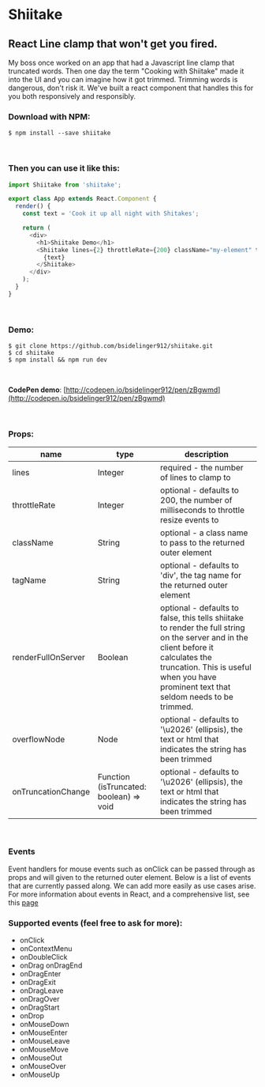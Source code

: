 # Shiitake

## React Line clamp that won't get you fired.

My boss once worked on an app that had a Javascript line clamp that truncated words.  Then one day the term "Cooking with Shiitake" made it into the UI and you can imagine how it got trimmed.  Trimming words is dangerous, don't risk it.  We've built a react component that handles this for you both responsively and responsibly.

### Download with NPM:

```
$ npm install --save shiitake
```
<br />

### Then you can use it like this:

```js
import Shiitake from 'shiitake';

export class App extends React.Component {
  render() {
    const text = 'Cook it up all night with Shitakes';

    return (
      <div>
        <h1>Shiitake Demo</h1>
        <Shiitake lines={2} throttleRate={200} className="my-element" tagName="p">
          {text}
        </Shiitake>
      </div>
    );
  }
}
```
<br />

### Demo:

```
$ git clone https://github.com/bsidelinger912/shiitake.git
$ cd shiitake
$ npm install && npm run dev
```

<br />

**CodePen demo**: [http://codepen.io/bsidelinger912/pen/zBgwmd](http://codepen.io/bsidelinger912/pen/zBgwmd)

<br />

### Props:

<table style="width: 100%;">
  <thead>
    <tr>
      <th>name</th>
      <th>type</th>
      <th>description</th>
    </tr>
  </thead>
  <tbody>
    <tr>
      <td>lines</td>
      <td>Integer</td>
      <td>required - the number of lines to clamp to</td>
    </tr>
    <tr>
      <td>throttleRate</td>
      <td>Integer</td>
      <td>optional - defaults to 200, the number of milliseconds to throttle resize events to</td>
    </tr>
    <tr>
      <td>className</td>
      <td>String<np/td>
      <td>optional - a class name to pass to the returned outer element</td>
    </tr>
    <tr>
      <td>tagName</td>
      <td>String</td>
      <td>optional - defaults to 'div', the tag name for the returned outer element</td>
    </tr>
    <tr>
      <td>renderFullOnServer</td>
      <td>Boolean</td>
      <td>optional - defaults to false, this tells shiitake to render the full string on the server and in the client before it calculates the truncation.  This is useful when you have prominent text that seldom needs to be trimmed.</td>
    </tr>
    <tr>
      <td>overflowNode</td>
      <td>Node</td>
      <td>optional - defaults to '\u2026' (ellipsis), the text or html that indicates the string has been trimmed</td>
    </tr>
    <tr>
      <td>onTruncationChange</td>
      <td>Function (isTruncated: boolean) => void</td>
      <td>optional - defaults to '\u2026' (ellipsis), the text or html that indicates the string has been trimmed</td>
    </tr>
  </tbody>
</table>
<br />

### Events  
Event handlers for mouse events such as onClick can be passed through as props and will given to the returned outer element. Below is a list of events that are currently passed along.  We can add more easily as use cases arise. For more information about events in React, and a comprehensive list, see this [page](https://facebook.github.io/react/docs/events.html#supported-events)

### Supported events (feel free to ask for more):
* onClick
* onContextMenu
* onDoubleClick
* onDrag onDragEnd
* onDragEnter
* onDragExit
* onDragLeave
* onDragOver
* onDragStart
* onDrop
* onMouseDown
* onMouseEnter
* onMouseLeave
* onMouseMove
* onMouseOut
* onMouseOver
* onMouseUp
